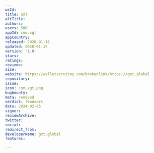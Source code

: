 ```yaml
---
wsId: 
title: GXT
altTitle: 
authors: 
users: 500
appId: com.xgt
appCountry: 
released: 2020-01-16
updated: 2020-01-17
version: '1.0'
stars: 
ratings: 
reviews: 
size: 
website: https://walletscrutiny.com/brokenlink/https://gxt.global
repository: 
issue: 
icon: com.xgt.png
bugbounty: 
meta: removed
verdict: fewusers
date: 2024-02-05
signer: 
reviewArchive: 
twitter: 
social: 
redirect_from: 
developerName: gxt.global
features: 

---
```


